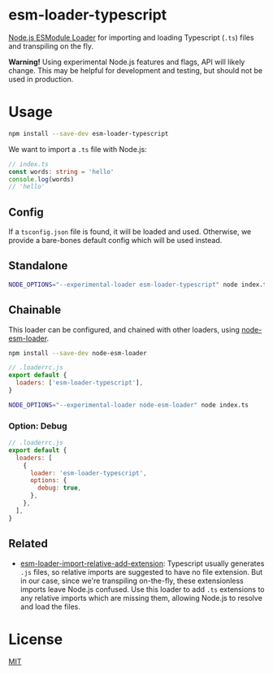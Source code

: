 # esm-loader-typescript

[Node.js ESModule Loader][node-loaders] for importing and loading
Typescript (`.ts`) files and transpiling on the fly.

**Warning!** Using experimental Node.js features and flags,
API will likely change. This may be helpful for development and testing,
but should not be used in production.

# Usage

```sh
npm install --save-dev esm-loader-typescript
```

We want to import a `.ts` file with Node.js:

```ts
// index.ts
const words: string = 'hello'
console.log(words)
// 'hello'
```

## Config

If a `tsconfig.json` file is found, it will be loaded and used. Otherwise, we
provide a bare-bones default config which will be used instead.

## Standalone

```sh
NODE_OPTIONS="--experimental-loader esm-loader-typescript" node index.ts
```

## Chainable

This loader can be configured, and chained with other loaders, using
[node-esm-loader][node-esm-loader].

```sh
npm install --save-dev node-esm-loader
```

```js
// .loaderrc.js
export default {
  loaders: ['esm-loader-typescript'],
}
```

```sh
NODE_OPTIONS="--experimental-loader node-esm-loader" node index.ts
```

### Option: Debug

```js
// .loaderrc.js
export default {
  loaders: [
    {
      loader: 'esm-loader-typescript',
      options: {
        debug: true,
      },
    },
  ],
}
```

## Related

- [esm-loader-import-relative-add-extension][esm-loader-import-relative-add-extension]:
  Typescript usually generates `.js` files, so relative imports are suggested
  to have no file extension. But in our case, since we're transpiling
  on-the-fly, these extensionless imports leave Node.js confused. Use this
  loader to add `.ts` extensions to any relative imports which are missing
  them, allowing Node.js to resolve and load the files.

# License

[MIT][mit-license]

[esm-loader-import-relative-add-extension]: https://github.com/brev/esm-loaders/tree/main/packages/esm-loader-import-relative-add-extension#readme
[mit-license]: https://mit-license.org/
[node-esm-loader]: https://github.com/sebamarynissen/node-esm-loader#readme
[node-loaders]: https://nodejs.org/api/esm.html#loaders
